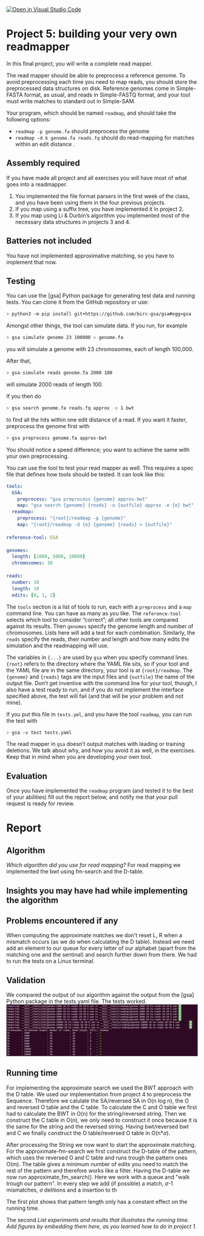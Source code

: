 [![Open in Visual Studio Code](https://classroom.github.com/assets/open-in-vscode-c66648af7eb3fe8bc4f294546bfd86ef473780cde1dea487d3c4ff354943c9ae.svg)](https://classroom.github.com/online_ide?assignment_repo_id=9454883&assignment_repo_type=AssignmentRepo)
# Project 5: building your very own readmapper

In this final project, you will write a complete read mapper.

The read mapper should be able to preprocess a reference genome. To avoid preprocessing each time you need to map reads, you should store the preprocessed data structures on disk. Reference genomes come in Simple-FASTA format, as usual, and reads in Simple-FASTQ format, and your tool must write matches to standard out in Simple-SAM.

Your program, which should be named `readmap`, and should take the following options:

* `readmap -p genome.fa` should preprocess the genome
* `readmap -d k genome.fa reads.fq` should do read-mapping for matches within an edit distance .


## Assembly required

If you have made all project and all exercises you will have most of what goes into a readmapper.

1. You implemented the file format parsers in the first week of the class, and you have been using them in the four previous projects.
2. If you map using a suffix tree, you have implemented it in project 2.
3. If you map using Li & Durbin’s algorithm you implemented most of the necessary data structures in projects 3 and 4.

## Batteries not included

You have not implemented approximative matching, so you have to implement that now.

## Testing

You can use the [gsa] Python package for generating test data and running tests. You can clone it from the GitHub repository or use:

```bash
> python3 -m pip install git+https://github.com/birc-gsa/gsa#egg=gsa
```

Amongst other things, the tool can simulate data. If you run, for example

```bash
> gsa simulate genome 23 100000 > genome.fa
```

you will simulate a genome with 23 chromosomes, each of length 100,000.

After that,

```bash
> gsa simulate reads genome.fa 2000 100
```

will simulate 2000 reads of length 100.

If you then do

```bash
> gsa search genome.fa reads.fq approx -e 1 bwt
```

to find all the hits within one edit distance of a read. If you want it faster, preprocess the genome first with

```bash
> gsa preprocess genome.fa approx-bwt
```

You should notice a speed difference; you want to achieve the same with your own preprocessing.

You can use the tool to test your read mapper as well. This requires a spec file that defines how tools should be tested. It can look like this:

```yaml
tools:
  GSA:
    preprocess: "gsa preprocess {genome} approx-bwt"
    map: "gsa search {genome} {reads} -o {outfile} approx -e {e} bwt"
  readmap:
    preprocess: "{root}/readmap -p {genome}"
    map: "{root}/readmap -d {e} {genome} {reads} > {outfile}"

reference-tool: GSA

genomes:
  length: [1000, 5000, 10000]
  chromosomes: 10

reads:
  number: 10
  length: 10
  edits: [0, 1, 2]
```

The `tools` section is a list of tools to run, each with a `preprocess` and a `map` command line. You can have as many as you like. The `reference-tool` selects which tool to consider “correct”; all other tools are compared against its results. Then `genomes` specify the genome length and number of chromosomes. Lists here will add a test for each combination. Similarly, the `reads` specify the reads, their number and length and how many edits the simulation and the readmapping will use.

The variables in `{...}` are used by `gsa` when you specify command lines. `{root}` refers to the directory where the YAML file sits, so if your tool and the YAML file are in the same directory, your tool is at `{root}/readmap`. The `{genome}` and `{reads}` tags are the input files and `{outfile}` the name of the output file. Don’t get inventive with the command line for your tool, though, I also have a test ready to run, and if you do not implement the interface specified above, the test will fail (and that will be your problem and not mine).

If you put this file in `tests.yml`, and you have the tool `readmap`, you can run the test with

```bash
> gsa -v test tests.yaml
```

The read mapper in `gsa` doesn’t output matches with leading or training deletions. We talk about why, and how you avoid it as well, in the exercises. Keep that in mind when you are developing your own tool.

## Evaluation

Once you have implemented the `readmap` program (and tested it to the best of your abilities) fill out the report below, and notify me that your pull request is ready for review.

# Report

## Algorithm

*Which algorithm did you use for read mapping?*
For read mapping we implemented the bwt using fm-search and the D-table.

## Insights you may have had while implementing the algorithm


## Problems encountered if any
When computing the approximate matches we don't reset L, R when a mismatch occurs (as we do when calculating the D table). Instead we need add an element to our queue for every letter of our alphabet (apart from the matching one and the sentinal) and search further down from there.
We had to run the tests on a Linux terminal.

## Validation
We compared the output of our algorithm against the output from the [gsa] Python package in the tests.yaml file.
The tests worked.
![](fig/testing.png)

## Running time
For implementing the approximate search we used the BWT approach with the D table. 
We used our implementation from project 4 to preprocess the Sequence. Therefore we calulate the SA/reversed SA in O(n log n), the O and reversed O table and the C table. To calculate the C and O table we first had to calculate the BWT in O(n) for the string/reversed string. Then we construct the C table in O(n), we only need to construct it once because it is the same for the string and the reversed string.
Having bwt/reversed bwt and C we finally construct the O table/reversed O table in O(n*$\sigma$).

After processing the String we now want to start the approximate matching.
For the approximate-fm-search we first construct the D-table of the pattern, which uses the reversed O and C table and runs trough the pattern ones O(m). The table gives a minimum number of edits you need to match the rest of the pattern and therefore works like a filter. 
Having the D-table we now run approximate_fm_search(). Here we work with a queue and "walk trough our pattern". In every step we add (if possible) a match, $\sigma$-1 mismatches, $\sigma$ delitions and a insertion to th

The first plot shows that pattern length only has a constant effect on the running time.

The second 
*List experiments and results that illustrates the running time. Add figures by embedding them here, as you learned how to do in project 1.*